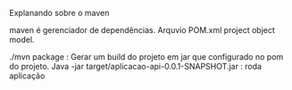 Explanando sobre o maven


maven é gerenciador de dependências.
Arquvio POM.xml project object model.
 

./mvn package : Gerar um build do projeto em jar que configurado no pom do projeto.
Java -jar target/aplicacao-api-0.0.1-SNAPSHOT.jar : roda aplicação 